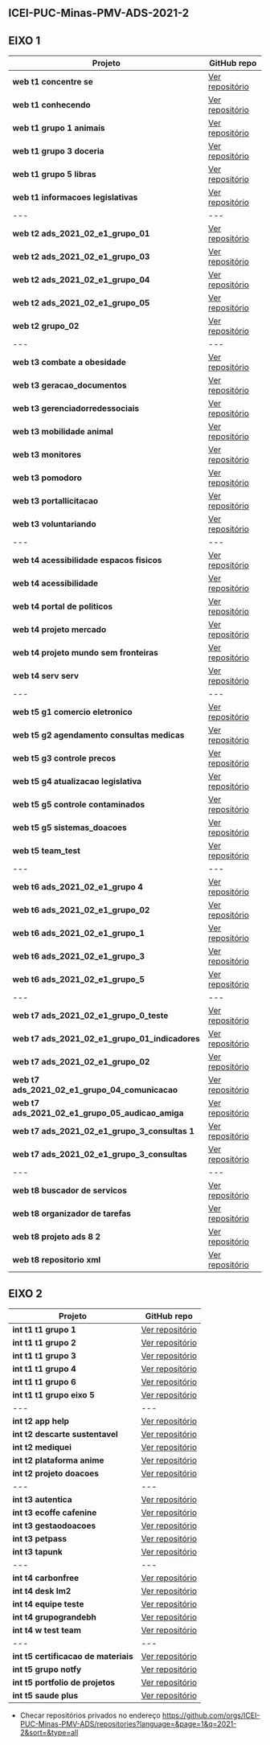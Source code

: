 ## ICEI-PUC-Minas-PMV-ADS-2021-2

## EIXO 1

| Projeto | GitHub repo |
| --- | --- |
| **web t1 concentre se** | [Ver repositório](https://github.com/ICEI-PUC-Minas-PMV-ADS/pmv-ads-2021-2-e1-proj-web-t1-concentre-se) |
| **web t1 conhecendo** | [Ver repositório](https://github.com/ICEI-PUC-Minas-PMV-ADS/pmv-ads-2021-2-e1-proj-web-t1-conhecendo) |
| **web t1 grupo 1 animais** | [Ver repositório](https://github.com/ICEI-PUC-Minas-PMV-ADS/pmv-ads-2021-2-e1-proj-web-t1-grupo-1-animais) |
| **web t1 grupo 3 doceria** | [Ver repositório](https://github.com/ICEI-PUC-Minas-PMV-ADS/pmv-ads-2021-2-e1-proj-web-t1-grupo-3-doceria) |
| **web t1 grupo 5 libras** | [Ver repositório](https://github.com/ICEI-PUC-Minas-PMV-ADS/pmv-ads-2021-2-e1-proj-web-t1-grupo-5-libras) |
| **web t1 informacoes legislativas** | [Ver repositório](https://github.com/ICEI-PUC-Minas-PMV-ADS/pmv-ads-2021-2-e1-proj-web-t1-informacoes-legislativas) |
| --- | --- |
| **web t2 ads_2021_02_e1_grupo_01** | [Ver repositório](https://github.com/ICEI-PUC-Minas-PMV-ADS/pmv-ads-2021-2-e1-proj-web-t2-ads_2021_02_e1_grupo_01) |
| **web t2 ads_2021_02_e1_grupo_03** | [Ver repositório](https://github.com/ICEI-PUC-Minas-PMV-ADS/pmv-ads-2021-2-e1-proj-web-t2-ads_2021_02_e1_grupo_03) |
| **web t2 ads_2021_02_e1_grupo_04** | [Ver repositório](https://github.com/ICEI-PUC-Minas-PMV-ADS/pmv-ads-2021-2-e1-proj-web-t2-ads_2021_02_e1_grupo_04) |
| **web t2 ads_2021_02_e1_grupo_05** | [Ver repositório](https://github.com/ICEI-PUC-Minas-PMV-ADS/pmv-ads-2021-2-e1-proj-web-t2-ads_2021_02_e1_grupo_05) |
| **web t2 grupo_02** | [Ver repositório](https://github.com/ICEI-PUC-Minas-PMV-ADS/pmv-ads-2021-2-e1-proj-web-t2-grupo_02) |
| --- | --- |
| **web t3 combate a obesidade** | [Ver repositório](https://github.com/ICEI-PUC-Minas-PMV-ADS/pmv-ads-2021-2-e1-proj-web-t3-combate-a-obesidade) |
| **web t3 geracao_documentos** | [Ver repositório](https://github.com/ICEI-PUC-Minas-PMV-ADS/pmv-ads-2021-2-e1-proj-web-t3-geracao_documentos) |
| **web t3 gerenciadorredessociais** | [Ver repositório](https://github.com/ICEI-PUC-Minas-PMV-ADS/pmv-ads-2021-2-e1-proj-web-t3-gerenciadorredessociais) |
| **web t3 mobilidade animal** | [Ver repositório](https://github.com/ICEI-PUC-Minas-PMV-ADS/pmv-ads-2021-2-e1-proj-web-t3-mobilidade-animal) |
| **web t3 monitores** | [Ver repositório](https://github.com/ICEI-PUC-Minas-PMV-ADS/pmv-ads-2021-2-e1-proj-web-t3-monitores) |
| **web t3 pomodoro** | [Ver repositório](https://github.com/ICEI-PUC-Minas-PMV-ADS/pmv-ads-2021-2-e1-proj-web-t3-pomodoro) |
| **web t3 portallicitacao** | [Ver repositório](https://github.com/ICEI-PUC-Minas-PMV-ADS/pmv-ads-2021-2-e1-proj-web-t3-portallicitacao) |
| **web t3 voluntariando** | [Ver repositório](https://github.com/ICEI-PUC-Minas-PMV-ADS/pmv-ads-2021-2-e1-proj-web-t3-voluntariando) |
| --- | --- |
| **web t4 acessibilidade espacos fisicos** | [Ver repositório](https://github.com/ICEI-PUC-Minas-PMV-ADS/pmv-ads-2021-2-e1-proj-web-t4-acessibilidade-espacos-fisicos) |
| **web t4 acessibilidade** | [Ver repositório](https://github.com/ICEI-PUC-Minas-PMV-ADS/pmv-ads-2021-2-e1-proj-web-t4-acessibilidade) |
| **web t4 portal de politicos** | [Ver repositório](https://github.com/ICEI-PUC-Minas-PMV-ADS/pmv-ads-2021-2-e1-proj-web-t4-portal-de-politicos) |
| **web t4 projeto mercado** | [Ver repositório](https://github.com/ICEI-PUC-Minas-PMV-ADS/pmv-ads-2021-2-e1-proj-web-t4-projeto-mercado) |
| **web t4 projeto mundo sem fronteiras** | [Ver repositório](https://github.com/ICEI-PUC-Minas-PMV-ADS/pmv-ads-2021-2-e1-proj-web-t4-projeto-mundo-sem-fronteiras) |
| **web t4 serv serv** | [Ver repositório](https://github.com/ICEI-PUC-Minas-PMV-ADS/pmv-ads-2021-2-e1-proj-web-t4-serv-serv) |
| --- | --- |
| **web t5 g1 comercio eletronico** | [Ver repositório](https://github.com/ICEI-PUC-Minas-PMV-ADS/pmv-ads-2021-2-e1-proj-web-t5-g1-comercio-eletronico) |
| **web t5 g2 agendamento consultas medicas** | [Ver repositório](https://github.com/ICEI-PUC-Minas-PMV-ADS/pmv-ads-2021-2-e1-proj-web-t5-g2-agendamento-consultas-medicas) |
| **web t5 g3 controle precos** | [Ver repositório](https://github.com/ICEI-PUC-Minas-PMV-ADS/pmv-ads-2021-2-e1-proj-web-t5-g3-controle-precos) |
| **web t5 g4 atualizacao legislativa** | [Ver repositório](https://github.com/ICEI-PUC-Minas-PMV-ADS/pmv-ads-2021-2-e1-proj-web-t5-g4-atualizacao-legislativa) |
| **web t5 g5 controle contaminados** | [Ver repositório](https://github.com/ICEI-PUC-Minas-PMV-ADS/pmv-ads-2021-2-e1-proj-web-t5-g5-controle-contaminados) |
| **web t5 g5 sistemas_doacoes** | [Ver repositório](https://github.com/ICEI-PUC-Minas-PMV-ADS/pmv-ads-2021-2-e1-proj-web-t5-g5-sistemas_doacoes) |
| **web t5 team_test** | [Ver repositório](https://github.com/ICEI-PUC-Minas-PMV-ADS/pmv-ads-2021-2-e1-proj-web-t5-team_test) |
| --- | --- |
| **web t6 ads_2021_02_e1_grupo 4** | [Ver repositório](https://github.com/ICEI-PUC-Minas-PMV-ADS/pmv-ads-2021-2-e1-proj-web-t6-ads_2021_02_e1_grupo-4) |
| **web t6 ads_2021_02_e1_grupo_02** | [Ver repositório](https://github.com/ICEI-PUC-Minas-PMV-ADS/pmv-ads-2021-2-e1-proj-web-t6-ads_2021_02_e1_grupo_02) |
| **web t6 ads_2021_02_e1_grupo_1** | [Ver repositório](https://github.com/ICEI-PUC-Minas-PMV-ADS/pmv-ads-2021-2-e1-proj-web-t6-ads_2021_02_e1_grupo_1) |
| **web t6 ads_2021_02_e1_grupo_3** | [Ver repositório](https://github.com/ICEI-PUC-Minas-PMV-ADS/pmv-ads-2021-2-e1-proj-web-t6-ads_2021_02_e1_grupo_3) |
| **web t6 ads_2021_02_e1_grupo_5** | [Ver repositório](https://github.com/ICEI-PUC-Minas-PMV-ADS/pmv-ads-2021-2-e1-proj-web-t6-ads_2021_02_e1_grupo_5) |
| --- | --- |
| **web t7 ads_2021_02_e1_grupo_0_teste** | [Ver repositório](https://github.com/ICEI-PUC-Minas-PMV-ADS/pmv-ads-2021-2-e1-proj-web-t7-ads_2021_02_e1_grupo_0_teste) |
| **web t7 ads_2021_02_e1_grupo_01_indicadores** | [Ver repositório](https://github.com/ICEI-PUC-Minas-PMV-ADS/pmv-ads-2021-2-e1-proj-web-t7-ads_2021_02_e1_grupo_01_indicadores) |
| **web t7 ads_2021_02_e1_grupo_02** | [Ver repositório](https://github.com/ICEI-PUC-Minas-PMV-ADS/pmv-ads-2021-2-e1-proj-web-t7-ads_2021_02_e1_grupo_02) |
| **web t7 ads_2021_02_e1_grupo_04_comunicacao** | [Ver repositório](https://github.com/ICEI-PUC-Minas-PMV-ADS/pmv-ads-2021-2-e1-proj-web-t7-ads_2021_02_e1_grupo_04_comunicacao) |
| **web t7 ads_2021_02_e1_grupo_05_audicao_amiga** | [Ver repositório](https://github.com/ICEI-PUC-Minas-PMV-ADS/pmv-ads-2021-2-e1-proj-web-t7-ads_2021_02_e1_grupo_05_audicao_amiga) |
| **web t7 ads_2021_02_e1_grupo_3_consultas 1** | [Ver repositório](https://github.com/ICEI-PUC-Minas-PMV-ADS/pmv-ads-2021-2-e1-proj-web-t7-ads_2021_02_e1_grupo_3_consultas-1) |
| **web t7 ads_2021_02_e1_grupo_3_consultas** | [Ver repositório](https://github.com/ICEI-PUC-Minas-PMV-ADS/pmv-ads-2021-2-e1-proj-web-t7-ads_2021_02_e1_grupo_3_consultas) |
| --- | --- |
| **web t8 buscador de servicos** | [Ver repositório](https://github.com/ICEI-PUC-Minas-PMV-ADS/pmv-ads-2021-2-e1-proj-web-t8-buscador-de-servicos) |
| **web t8 organizador de tarefas** | [Ver repositório](https://github.com/ICEI-PUC-Minas-PMV-ADS/pmv-ads-2021-2-e1-proj-web-t8-organizador-de-tarefas) |
| **web t8 projeto ads 8 2** | [Ver repositório](https://github.com/ICEI-PUC-Minas-PMV-ADS/pmv-ads-2021-2-e1-proj-web-t8-projeto-ads-8-2) |
| **web t8 repositorio xml** | [Ver repositório](https://github.com/ICEI-PUC-Minas-PMV-ADS/pmv-ads-2021-2-e1-proj-web-t8-repositorio-xml) |


## EIXO 2

| Projeto | GitHub repo |
| --- | --- |
| **int t1 t1 grupo 1** | [Ver repositório](https://github.com/ICEI-PUC-Minas-PMV-ADS/pmv-ads-2021-2-e2-proj-int-t1-t1-grupo-1) |
| **int t1 t1 grupo 2** | [Ver repositório](https://github.com/ICEI-PUC-Minas-PMV-ADS/pmv-ads-2021-2-e2-proj-int-t1-t1-grupo-2) |
| **int t1 t1 grupo 3** | [Ver repositório](https://github.com/ICEI-PUC-Minas-PMV-ADS/pmv-ads-2021-2-e2-proj-int-t1-t1-grupo-3) |
| **int t1 t1 grupo 4** | [Ver repositório](https://github.com/ICEI-PUC-Minas-PMV-ADS/pmv-ads-2021-2-e2-proj-int-t1-t1-grupo-4) |
| **int t1 t1 grupo 6** | [Ver repositório](https://github.com/ICEI-PUC-Minas-PMV-ADS/pmv-ads-2021-2-e2-proj-int-t1-t1-grupo-6) |
| **int t1 t1 grupo eixo 5** | [Ver repositório](https://github.com/ICEI-PUC-Minas-PMV-ADS/pmv-ads-2021-2-e2-proj-int-t1-t1-grupo-eixo-5) |
| --- | --- |
| **int t2 app help** | [Ver repositório](https://github.com/ICEI-PUC-Minas-PMV-ADS/pmv-ads-2021-2-e2-proj-int-t2-app-help) |
| **int t2 descarte sustentavel** | [Ver repositório](https://github.com/ICEI-PUC-Minas-PMV-ADS/pmv-ads-2021-2-e2-proj-int-t2-descarte-sustentavel) |
| **int t2 mediquei** | [Ver repositório](https://github.com/ICEI-PUC-Minas-PMV-ADS/pmv-ads-2021-2-e2-proj-int-t2-mediquei) |
| **int t2 plataforma anime** | [Ver repositório](https://github.com/ICEI-PUC-Minas-PMV-ADS/pmv-ads-2021-2-e2-proj-int-t2-plataforma-anime) |
| **int t2 projeto doacoes** | [Ver repositório](https://github.com/ICEI-PUC-Minas-PMV-ADS/pmv-ads-2021-2-e2-proj-int-t2-projeto-doacoes) |
| --- | --- |
| **int t3 autentica** | [Ver repositório](https://github.com/ICEI-PUC-Minas-PMV-ADS/pmv-ads-2021-2-e2-proj-int-t3-autentica) |
| **int t3 ecoffe cafenine** | [Ver repositório](https://github.com/ICEI-PUC-Minas-PMV-ADS/pmv-ads-2021-2-e2-proj-int-t3-ecoffe-cafenine) |
| **int t3 gestaodoacoes** | [Ver repositório](https://github.com/ICEI-PUC-Minas-PMV-ADS/pmv-ads-2021-2-e2-proj-int-t3-gestaodoacoes) |
| **int t3 petpass** | [Ver repositório](https://github.com/ICEI-PUC-Minas-PMV-ADS/pmv-ads-2021-2-e2-proj-int-t3-petpass) |
| **int t3 tapunk** | [Ver repositório](https://github.com/ICEI-PUC-Minas-PMV-ADS/pmv-ads-2021-2-e2-proj-int-t3-tapunk) |
| --- | --- |
| **int t4 carbonfree** | [Ver repositório](https://github.com/ICEI-PUC-Minas-PMV-ADS/pmv-ads-2021-2-e2-proj-int-t4-carbonfree) |
| **int t4 desk lm2** | [Ver repositório](https://github.com/ICEI-PUC-Minas-PMV-ADS/pmv-ads-2021-2-e2-proj-int-t4-desk-lm2) |
| **int t4 equipe teste** | [Ver repositório](https://github.com/ICEI-PUC-Minas-PMV-ADS/pmv-ads-2021-2-e2-proj-int-t4-equipe-teste) |
| **int t4 grupograndebh** | [Ver repositório](https://github.com/ICEI-PUC-Minas-PMV-ADS/pmv-ads-2021-2-e2-proj-int-t4-grupograndebh) |
| **int t4 w test team** | [Ver repositório](https://github.com/ICEI-PUC-Minas-PMV-ADS/pmv-ads-2021-2-e2-proj-int-t4-w-test-team) |
| --- | --- |
| **int t5 certificacao de materiais** | [Ver repositório](https://github.com/ICEI-PUC-Minas-PMV-ADS/pmv-ads-2021-2-e2-proj-int-t5-certificacao-de-materiais) |
| **int t5 grupo notfy** | [Ver repositório](https://github.com/ICEI-PUC-Minas-PMV-ADS/pmv-ads-2021-2-e2-proj-int-t5-grupo-notfy) |
| **int t5 portfolio de projetos** | [Ver repositório](https://github.com/ICEI-PUC-Minas-PMV-ADS/pmv-ads-2021-2-e2-proj-int-t5-portfolio-de-projetos) |
| **int t5 saude plus** | [Ver repositório](https://github.com/ICEI-PUC-Minas-PMV-ADS/pmv-ads-2021-2-e2-proj-int-t5-saude-plus) |

* Checar repositórios privados no endereço
https://github.com/orgs/ICEI-PUC-Minas-PMV-ADS/repositories?language=&page=1&q=2021-2&sort=&type=all
